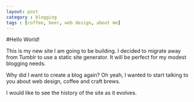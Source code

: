 ```yaml
---
layout: post
category : blogging
tags : [coffee, beer, web design, about me]
---
```



#Hello World!

This is my new site I am going to be building. I decided to migrate away from Tumblr to use a static site generator. It will be perfect for my modest blogging needs. 

Why did I want to create a blog again? Oh yeah, I wanted to start talking to you about  web design, coffee and craft brews. 

I would like to see the history of the site as it evolves. 
